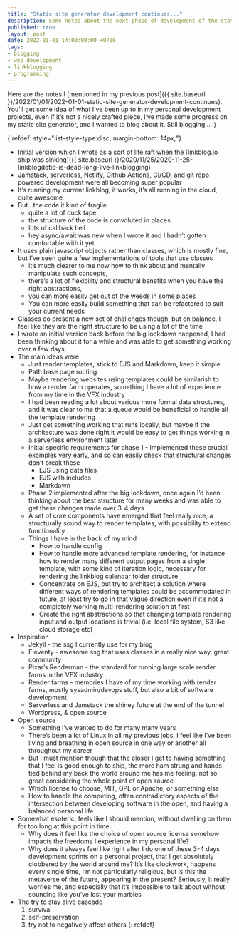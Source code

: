 ```yaml
---
title: "Static site generator development continues..."
description: Some notes about the next phase of development of the static site generator I'm using to build my linkblog
published: true
layout: post
date: 2022-01-01 14:00:00:00 +0700
tags:
- blogging
- web development
- linkblogging
- programming
---
```


Here are the notes I [mentioned in my previous post]({{ site.baseurl }}/2022/01/01/2022-01-01-static-site-generator-developnent-continues). You’ll get some idea of what I’ve been up to in my personal development projects, even if it’s not a nicely crafted piece, I’ve made some progress on my static site generator, and I wanted to blog about it. Still blogging… :)

{:refdef: style="list-style-type:disc; margin-bottom: 14px;"}
- Initial version which I wrote as a sort of life raft when the [linkblog.io ship was sinking]({{ site.baseurl }}/2020/11/25/2020-11-25-linkblogdotio-is-dead-long-live-linkblogging)
- Jamstack, serverless, Netlify, Github Actions, CI/CD, and git repo powered development were all becoming super popular
- It’s running my current linkblog, it works, it’s all running in the cloud, quite awesome 
- But...the code it kind of fragile
  - quite a lot of duck tape
  - the structure of the code is convoluted in places
  - lots of callback hell
  - hey async/await was new when I wrote it and I hadn’t gotten comfortable with it yet
- It uses plain javascript objects rather than classes, which is mostly fine, but I’ve seen quite a few implementations of tools that use classes
  - it’s much clearer to me now how to think about and mentally manipulate such concepts, 
  - there’s a lot of flexibility and structural benefits when you have the right abstractions, 
  - you can more easily get out of the weeds in some places
  - You can more easily build something that can be refactored to suit your current needs
- Classes do present a new set of challenges though, but on balance, I feel like they are the right structure to be using a lot of the time
- I wrote an initial version back before the big lockdown happened, I had been thinking about it for a while and was able to get something working over a few days
- The main ideas were
  - Just render templates, stick to EJS and Markdown, keep it simple
  - Path base page routing
  - Maybe rendering websites using templates could be similarish to how a render farm operates, something I have a lot of experience from my time in the VFX industry
  - I had been reading a lot about various more formal data structures, and it was clear to me that a queue would be beneficial to handle all the template rendering 
  - Just get something working that runs locally, but maybe if the architecture was done right it would be easy to get things working in a serverless environment later
  - Initial specific requirements for phase 1 - Implemented these crucial examples very early, and so can easily check that structural changes don’t break these
    - EJS using data files
    - EJS with includes 
    - Markdown
  - Phase 2 implemented after the big lockdown, once again I’d been thinking about the best structure for many weeks and was able to get these changes made over 3-4 days
  - A set of core components have emerged that feel really nice, a structurally sound way to render templates, with possibility to extend functionality
  - Things I have in the back of my mind
    - How to handle config
    - How to handle more advanced template rendering, for instance how to render many different output pages from a single template, with some kind of iteration logic, necessary for rendering the linkblog calendar folder structure
    - Concentrate on EJS, but try to architect a solution where different ways of rendering templates could be accommodated in future, at least try to go in that vague direction even if it’s not a completely working multi-rendering solution at first 
    - Create the right abstractions so that changing template rendering input and output locations is trivial (i.e. local file system, S3 like cloud storage etc)
- Inspiration
  - Jekyll - the ssg I currently use for my blog
  - Eleventy - awesome ssg that uses classes in a really nice way, great community
  - Pixar’s Renderman - the standard for running large scale render farms in the VFX industry
  - Render farms - memories I have of my time working with render farms, mostly sysadmin/devops stuff, but also a bit of software development
  - Serverless and Jamstack the shiney future at the end of the tunnel
  - Wordpress, & open source
- Open source
  - Something I’ve wanted to do for many many years
  - There’s been a lot of Linux in all my previous jobs, I feel like I’ve been living and breathing in open source in one way or another all throughout my career
  - But I must mention though that the closer I get to having something that I feel is good enough to ship, the more ham strung and hands tied behind my back the world around me has me feeling, not so great considering the whole point of open source
  - Which license to choose, MIT, GPL or Apache, or something else
  - How to handle the competing, often contradictory aspects of the intersection between developing software in the open, and having a balanced personal life
- Somewhat esoteric, feels like I should mention, without dwelling on them for too long at this point in time 
  - Why does it feel like the choice of open source license somehow impacts the freedoms I experience in my personal life?
  - Why does it always feel like right after I do one of these 3-4 days development sprints on a personal project, that I get absolutely clobbered by the world around me? It’s like clockwork, happens every single time, I’m not particularly religious, but is this the metaverse of the future, appearing in the present? Seriously, it really worries me, and especially that it’s impossible to talk about without sounding like you’ve lost your marbles
- The try to stay alive cascade
    1. survival
    2. self-preservation
    3. try not to negatively affect others
{: refdef}